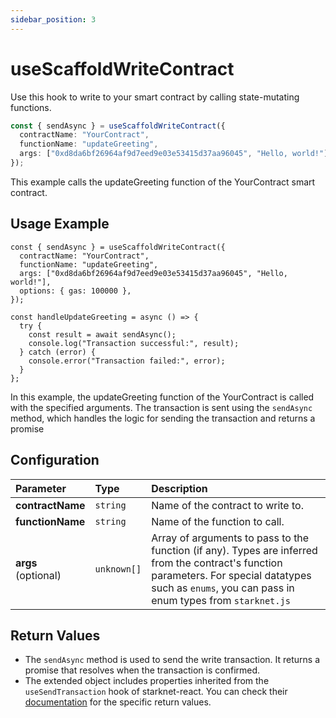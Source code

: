 ```yaml
---
sidebar_position: 3
---
```


# useScaffoldWriteContract

Use this hook to write to your smart contract by calling state-mutating functions.

```ts
const { sendAsync } = useScaffoldWriteContract({
  contractName: "YourContract",
  functionName: "updateGreeting",
  args: ["0xd8da6bf26964af9d7eed9e03e53415d37aa96045", "Hello, world!"],
});
```

This example calls the updateGreeting function of the YourContract smart contract.

## Usage Example

```tsx
const { sendAsync } = useScaffoldWriteContract({
  contractName: "YourContract",
  functionName: "updateGreeting",
  args: ["0xd8da6bf26964af9d7eed9e03e53415d37aa96045", "Hello, world!"],
  options: { gas: 100000 },
});

const handleUpdateGreeting = async () => {
  try {
    const result = await sendAsync();
    console.log("Transaction successful:", result);
  } catch (error) {
    console.error("Transaction failed:", error);
  }
};
```

In this example, the updateGreeting function of the YourContract is called with the specified arguments. The transaction is sent using the `sendAsync` method, which handles the logic for sending the transaction and returns a promise

## Configuration

| Parameter           | Type        | Description                                                                                                                                                                                           |
| :------------------ | :---------- | :---------------------------------------------------------------------------------------------------------------------------------------------------------------------------------------------------- |
| **contractName**    | `string`    | Name of the contract to write to.                                                                                                                                                                     |
| **functionName**    | `string`    | Name of the function to call.                                                                                                                                                                         |
| **args** (optional) | `unknown[]` | Array of arguments to pass to the function (if any). Types are inferred from the contract's function parameters. For special datatypes such as `enums`, you can pass in enum types from `starknet.js` |

## Return Values

- The `sendAsync` method is used to send the write transaction. It returns a promise that resolves when the transaction is confirmed.
- The extended object includes properties inherited from the `useSendTransaction` hook of starknet-react. You can check their [documentation](https://www.starknet-react.com/docs/hooks/use-send-transaction#sendasync) for the specific return values.
